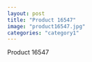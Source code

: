 ```yaml
---
layout: post
title: "Product 16547"
image: "product16547.jpg"
categories: "category1"
---
```

Product 16547
